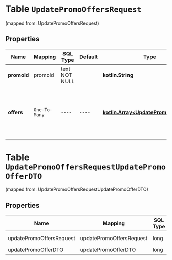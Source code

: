 
# Table `UpdatePromoOffersRequest`
(mapped from: UpdatePromoOffersRequest)

## Properties
Name | Mapping | SQL Type | Default | Type | Description | Notes
---- | ------- | -------- | ------- | ---- | ----------- | -----
**promoId** | promoId | text NOT NULL |  | **kotlin.String** | Идентификатор акции. | 
**offers** | `One-To-Many` | `----` | `----`  | [**kotlin.Array&lt;UpdatePromoOfferDTO&gt;**](UpdatePromoOfferDTO.md) | Товары, которые необходимо добавить в акцию или цены которых нужно изменить. | 



# **Table `UpdatePromoOffersRequestUpdatePromoOfferDTO`**
(mapped from: UpdatePromoOffersRequestUpdatePromoOfferDTO)

## Properties
Name | Mapping | SQL Type | Default | Type | Description | Notes
---- | ------- | -------- | ------- | ---- | ----------- | -----
updatePromoOffersRequest | updatePromoOffersRequest | long | | kotlin.Long | Primary Key | *one*
updatePromoOfferDTO | updatePromoOfferDTO | long | | kotlin.Long | Foreign Key | *many*



